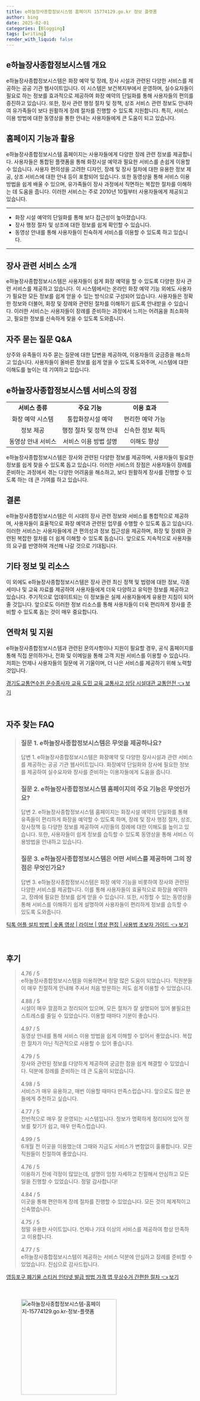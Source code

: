 ```yaml
---
title: e하늘장사종합정보시스템 홈페이지 15774129.go.kr 정보 플랫폼
author: bing
date: 2025-02-01
categories: [Blogging]
tags: [writing]
render_with_liquid: false
---
```



<h2 id='e하늘장사종합정보시스템 개요'>e하늘장사종합정보시스템 개요</h2>

<p>e하늘장사종합정보시스템은 화장 예약 및 장례, 장사 시설과 관련된 다양한 서비스를 제공하는 공공 기관 웹사이트입니다. 이 시스템은 보건복지부에서 운영하며, 실수요자들이 필요로 하는 정보를 효과적으로 제공하여 화장 예약의 단일화를 통해 사용자들의 편의를 증진하고 있습니다. 또한, 장사 관련 행정 절차 및 정책, 상조 서비스 관련 정보도 안내하여 유가족들이 보다 원활하게 장례 절차를 진행할 수 있도록 지원합니다. 특히, 서비스 이용 방법에 대한 동영상을 통한 안내는 사용자들에게 큰 도움이 되고 있습니다.</p>

<h2 id='홈페이지 기능과 활용'>홈페이지 기능과 활용</h2>

<p>e하늘장사종합정보시스템 홈페이지는 사용자들에게 다양한 장례 관련 정보를 제공합니다. 사용자들은 통합된 플랫폼을 통해 화장시설 예약과 필요한 서비스를 손쉽게 이용할 수 있습니다. 사용자 편의성을 고려한 디자인, 장례 및 장사 절차에 대한 유용한 정보 제공, 상조 서비스에 대한 안내 등이 포함되어 있습니다. 또한 동영상을 통해 서비스 이용 방법을 쉽게 배울 수 있으며, 유가족들이 장사 과정에서 직면하는 복잡한 절차를 이해하는 데 도움을 줍니다. 이러한 서비스는 주로 2010년 10월부터 사용자들에게 제공되고 있습니다.</p>

<hr />

<ul>
    <li>화장 시설 예약의 단일화를 통해 보다 접근성이 높아졌습니다.</li>
    <li>장사 행정 절차 및 상조에 대한 정보를 쉽게 확인할 수 있습니다.</li>
    <li>동영상 안내를 통해 사용자들이 친숙하게 서비스를 이용할 수 있도록 하고 있습니다.</li>
</ul>

<hr />

<h2 id='장사 관련 서비스 소개'>장사 관련 서비스 소개</h2>

<p>e하늘장사종합정보시스템은 사용자들이 쉽게 화장 예약을 할 수 있도록 다양한 장사 관련 서비스를 제공하고 있습니다. 이 시스템에서는 온라인 화장 예약 기능 외에도 사용자가 필요한 모든 정보를 쉽게 얻을 수 있는 방식으로 구성되어 있습니다. 사용자들은 정확한 정보와 더불어, 화장 및 장례와 관련된 절차를 이해하기 쉽도록 안내받을 수 있습니다. 이러한 서비스는 사용자들이 장례를 준비하는 과정에서 느끼는 어려움을 최소화하고, 필요한 정보를 신속하게 찾을 수 있도록 도와줍니다.</p>

<h2 id='자주 묻는 질문 Q&A'>자주 묻는 질문 Q&A</h2>

<p>상주와 유족들이 자주 묻는 질문에 대한 답변을 제공하여, 이용자들의 궁금증을 해소하고 있습니다. 사용자들이 올바른 정보를 쉽게 얻을 수 있도록 도와주며, 시스템에 대한 이해도를 높이는 데 기여하고 있습니다.</p>

<h2 id='e하늘장사종합정보시스템 서비스의 장점'>e하늘장사종합정보시스템 서비스의 장점</h2>

<table>
    <tr>
        <td style="text-align: center; height: 17px;"><b>서비스 종류</b></td>
        <td style="text-align: center; height: 17px;"><b>주요 기능</b></td>
        <td style="text-align: center; height: 17px;"><b>이용 효과</b></td>
    </tr>
    <tr>
        <td style="text-align: center; height: 17px;">화장 예약 시스템</td>
        <td style="text-align: center; height: 17px;">통합화장시설 예약</td>
        <td style="text-align: center; height: 17px;">편리한 예약 가능</td>
    </tr>
    <tr>
        <td style="text-align: center; height: 17px;">정보 제공</td>
        <td style="text-align: center; height: 17px;">행정 절차 및 정책 안내</td>
        <td style="text-align: center; height: 17px;">신속한 정보 획득</td>
    </tr>
    <tr>
        <td style="text-align: center; height: 17px;">동영상 안내 서비스</td>
        <td style="text-align: center; height: 17px;">서비스 이용 방법 설명</td>
        <td style="text-align: center; height: 17px;">이해도 향상</td>
    </tr>
</table>

<p>e하늘장사종합정보시스템은 장사와 관련된 다양한 정보를 제공하며, 사용자들이 필요한 정보를 쉽게 찾을 수 있도록 돕고 있습니다. 이러한 서비스의 장점은 사용자들이 장례를 준비하는 과정에서 겪는 다양한 어려움을 해소하고, 보다 원활하게 장사를 진행할 수 있도록 하는 데 큰 기여를 하고 있습니다.</p>

<h2 id='결론'>결론</h2>

<p>e하늘장사종합정보시스템은 이 시대의 장사 관련 정보와 서비스를 통합적으로 제공하며, 사용자들이 효율적으로 화장 예약과 관련된 업무를 수행할 수 있도록 돕고 있습니다. 이러한 서비스는 사용자들에게 큰 편의성과 정보 접근성을 제공하며, 화장 및 장례와 관련된 복잡한 절차를 더 쉽게 이해할 수 있도록 돕습니다. 앞으로도 지속적으로 사용자들의 요구를 반영하여 개선해 나갈 것으로 기대됩니다.</p>

<h2 id='기타 정보 및 리소스'>기타 정보 및 리소스</h2>

<p>이 외에도 e하늘장사종합정보시스템은 장사 관련 최신 정책 및 법령에 대한 정보, 각종 세미나 및 교육 자료를 제공하여 사용자들에게 더욱 다양하고 유익한 정보를 제공하고 있습니다. 주기적으로 업데이트되는 이 정보들은 실제 사용자들에게 유용한 지침이 되어줄 것입니다. 앞으로도 이러한 정보 리소스를 통해 사용자들이 더욱 편리하게 장사를 준비할 수 있도록 돕는 것이 매우 중요합니다.</p>

<h2 id='연락처 및 지원'>연락처 및 지원</h2>

<p>e하늘장사종합정보시스템과 관련된 문의사항이나 지원이 필요할 경우, 공식 홈페이지를 통해 직접 문의하거나, 전화 및 이메일을 통해 고객 지원 서비스를 이용할 수 있습니다. 저희는 언제나 사용자들의 질문에 귀 기울이며, 더 나은 서비스를 제공하기 위해 노력할 것입니다.</p>


<p><a class="click-button" title="경기도교통연수원 운수종사자 교육 도민 교육 교통사고 상담 시설대관 교통안전" href="https://24nara.github.io/posts/%EA%B2%BD%EA%B8%B0%EB%8F%84%EA%B5%90%ED%86%B5%EC%97%B0%EC%88%98%EC%9B%90-%EC%9A%B4%EC%88%98%EC%A2%85%EC%82%AC%EC%9E%90-%EA%B5%90%EC%9C%A1-%EB%8F%84%EB%AF%BC-%EA%B5%90%EC%9C%A1-%EA%B5%90%ED%86%B5%EC%82%AC%EA%B3%A0-%EC%83%81%EB%8B%B4-%EC%8B%9C%EC%84%A4%EB%8C%80%EA%B4%80-%EA%B5%90%ED%86%B5%EC%95%88%EC%A0%84/" rel="dofollow">경기도교통연수원 운수종사자 교육 도민 교육 교통사고 상담 시설대관 교통안전 👈 보기</a></p><br>
<h2 id='자주_찾는_FAQ'>자주 찾는 FAQ</h2>
<div itemscope="" itemtype="https://schema.org/FAQPage"> 
<blockquote> 
<div itemscope="" itemprop="mainEntity" itemtype="https://schema.org/Question"> 
<h3 itemprop="name">질문 1. e하늘장사종합정보시스템은 무엇을 제공하나요?</h3> 
<div itemscope="" itemprop="acceptedAnswer" itemtype="https://schema.org/Answer"> 
<span itemprop="text"> 
<p>답변 1. e하늘장사종합정보시스템은 화장예약 및 다양한 장사시설과 관련 서비스를 제공하는 공공 기관 웹사이트입니다. 화장예약 단일화와 장사에 필요한 정보를 제공하여 실수요자와 장사를 준비하는 이용자들에게 도움을 줍니다.</p> 
</span> 
</div> 
</div> 

<div itemscope="" itemprop="mainEntity" itemtype="https://schema.org/Question"> 
<h3 itemprop="name">질문 2. e하늘장사종합정보시스템 홈페이지의 주요 기능은 무엇인가요?</h3> 
<div itemscope="" itemprop="acceptedAnswer" itemtype="https://schema.org/Answer"> 
<span itemprop="text"> 
<p>답변 2. e하늘장사종합정보시스템 홈페이지는 화장시설 예약의 단일화를 통해 유족들이 편리하게 화장을 예약할 수 있도록 하며, 장례 및 장사 행정 절차, 상조, 장사정책 등 다양한 정보를 제공하여 시민들의 장례에 대한 이해도를 높이고 있습니다. 또한, 사용자들이 쉽게 정보를 습득할 수 있도록 동영상을 통해 서비스 이용방법을 안내하고 있습니다.</p> 
</span> 
</div> 
</div> 

<div itemscope="" itemprop="mainEntity" itemtype="https://schema.org/Question"> 
<h3 itemprop="name">질문 3. e하늘장사종합정보시스템은 어떤 서비스를 제공하며 그의 장점은 무엇인가요?</h3> 
<div itemscope="" itemprop="acceptedAnswer" itemtype="https://schema.org/Answer"> 
<span itemprop="text"> 
<p>답변 3. e하늘장사종합정보시스템은 화장 예약 기능을 비롯하여 장사와 관련된 다양한 서비스를 제공합니다. 이를 통해 사용자들이 효율적으로 화장을 예약하고, 장례에 필요한 정보를 쉽게 얻을 수 있습니다. 또한, 시청할 수 있는 동영상을 통해 서비스를 이해하기 쉽게 설명하여 사용자들이 편리하게 정보를 습득할 수 있도록 도와줍니다.</p> 
</span> 
</div> 
</div> 
</blockquote> 
</div>
<p><a class="click-button" title="틱톡 어플 설치 방법 | 숏폼 영상 | 라이브 | 영상 편집 | 사용법 초보자 가이드" href="https://24nara.github.io/posts/%ED%8B%B1%ED%86%A1-%EC%96%B4%ED%94%8C-%EC%84%A4%EC%B9%98-%EB%B0%A9%EB%B2%95-%EC%88%8F%ED%8F%BC-%EC%98%81%EC%83%81-%EB%9D%BC%EC%9D%B4%EB%B8%8C-%EC%98%81%EC%83%81-%ED%8E%B8%EC%A7%91-%EC%82%AC%EC%9A%A9%EB%B2%95-%EC%B4%88%EB%B3%B4%EC%9E%90-%EA%B0%80%EC%9D%B4%EB%93%9C/" rel="dofollow">틱톡 어플 설치 방법 | 숏폼 영상 | 라이브 | 영상 편집 | 사용법 초보자 가이드 👈 보기</a></p><br>
<h2 id='후기'>후기</h2>
<div itemscope itemtype="https://schema.org/Product">
  <blockquote>
  <div itemprop="review" itemscope itemtype="https://schema.org/Review">
      <div itemprop="reviewRating" itemscope itemtype="https://schema.org/Rating"> <span itemprop="ratingValue">4.76</span> / <span itemprop="bestRating">5</span> </div>
      <span itemprop="reviewBody">e하늘장사종합정보시스템을 이용하면서 정말 많은 도움이 되었습니다. 직원분들이 매우 친절하게 안내해 주셔서 처음 방문하는 저도 쉽게 이용할 수 있었습니다.</span>
  </div>
  <br>
  <div itemprop="review" itemscope itemtype="https://schema.org/Review">
      <div itemprop="reviewRating" itemscope itemtype="https://schema.org/Rating"> <span itemprop="ratingValue">4.88</span> / <span itemprop="bestRating">5</span> </div>
      <span itemprop="reviewBody">시설이 매우 깔끔하고 정리되어 있으며, 모든 절차가 잘 설명되어 있어 불필요한 스트레스를 줄일 수 있었습니다. 이용할 때마다 기분이 좋습니다.</span>
  </div>
  <br>
  <div itemprop="review" itemscope itemtype="https://schema.org/Review">
      <div itemprop="reviewRating" itemscope itemtype="https://schema.org/Rating"> <span itemprop="ratingValue">4.97</span> / <span itemprop="bestRating">5</span> </div>
      <span itemprop="reviewBody">동영상 안내를 통해 서비스 이용 방법을 쉽게 이해할 수 있어서 좋았습니다. 복잡한 절차가 아닌 직관적으로 사용할 수 있어 좋습니다.</span>
  </div>
  <br>
  <div itemprop="review" itemscope itemtype="https://schema.org/Review">
      <div itemprop="reviewRating" itemscope itemtype="https://schema.org/Rating"> <span itemprop="ratingValue">4.79</span> / <span itemprop="bestRating">5</span> </div>
      <span itemprop="reviewBody">장사와 관련된 정보를 다양하게 제공하여 궁금한 점을 쉽게 해결할 수 있었습니다. 덕분에 장례를 준비하는 데 큰 도움이 되었습니다.</span>
  </div>
  <br>
  <div itemprop="review" itemscope itemtype="https://schema.org/Review">
      <div itemprop="reviewRating" itemscope itemtype="https://schema.org/Rating"> <span itemprop="ratingValue">4.98</span> / <span itemprop="bestRating">5</span> </div>
      <span itemprop="reviewBody">서비스가 매우 유용하고, 매번 이용할 때마다 만족스럽습니다. 앞으로도 많은 분들에게 추천하고 싶습니다.</span>
  </div>
  <br>
  <div itemprop="review" itemscope itemtype="https://schema.org/Review">
      <div itemprop="reviewRating" itemscope itemtype="https://schema.org/Rating"> <span itemprop="ratingValue">4.77</span> / <span itemprop="bestRating">5</span> </div>
      <span itemprop="reviewBody">전반적으로 매우 잘 운영되는 시스템입니다. 정보가 명확하게 정리되어 있어 정보를 찾기가 쉽고, 매우 만족스럽습니다.</span>
  </div>
  <br>
  <div itemprop="review" itemscope itemtype="https://schema.org/Review">
      <div itemprop="reviewRating" itemscope itemtype="https://schema.org/Rating"> <span itemprop="ratingValue">4.99</span> / <span itemprop="bestRating">5</span> </div>
      <span itemprop="reviewBody">6개월 전 이곳을 이용했는데 그때와 지금도 서비스가 변함없이 훌륭합니다. 모든 직원들이 친절하여 좋았습니다.</span>
  </div>
  <br>
  <div itemprop="review" itemscope itemtype="https://schema.org/Review">
      <div itemprop="reviewRating" itemscope itemtype="https://schema.org/Rating"> <span itemprop="ratingValue">4.76</span> / <span itemprop="bestRating">5</span> </div>
      <span itemprop="reviewBody">이용하기 전에 걱정이 많았는데, 설명이 엄청 자세하고 친절해서 안심하고 모든 일을 진행할 수 있었습니다. 정말 감사합니다!</span>
  </div>
  <br>
  <div itemprop="review" itemscope itemtype="https://schema.org/Review">
      <div itemprop="reviewRating" itemscope itemtype="https://schema.org/Rating"> <span itemprop="ratingValue">4.84</span> / <span itemprop="bestRating">5</span> </div>
      <span itemprop="reviewBody">이곳을 통해 편안하게 장례 절차를 진행할 수 있었습니다. 모든 것이 체계적이고 신속했습니다.</span>
  </div>
  <br>
  <div itemprop="review" itemscope itemtype="https://schema.org/Review">
      <div itemprop="reviewRating" itemscope itemtype="https://schema.org/Rating"> <span itemprop="ratingValue">4.75</span> / <span itemprop="bestRating">5</span> </div>
      <span itemprop="reviewBody">정말 유용한 사이트입니다. 언제나 기대 이상의 서비스를 제공하여 항상 만족하고 이용합니다.</span>
  </div>
  <br>
  <div itemprop="review" itemscope itemtype="https://schema.org/Review">
      <div itemprop="reviewRating" itemscope itemtype="https://schema.org/Rating"> <span itemprop="ratingValue">4.77</span> / <span itemprop="bestRating">5</span> </div>
      <span itemprop="reviewBody">e하늘장사종합정보시스템이 제공하는 서비스 덕분에 안심하고 장례를 준비할 수 있었습니다. 진심으로 감사드립니다.</span>
  </div>
  </blockquote>
</div>
<p><a class="click-button" title="영등포구 폐기물 스티커 인터넷 발급 방법 가격 앱 무상수거 간편한 절차" href="https://24nara.github.io/posts/%EC%98%81%EB%93%B1%ED%8F%AC%EA%B5%AC-%ED%8F%90%EA%B8%B0%EB%AC%BC-%EC%8A%A4%ED%8B%B0%EC%BB%A4-%EC%9D%B8%ED%84%B0%EB%84%B7-%EB%B0%9C%EA%B8%89-%EB%B0%A9%EB%B2%95-%EA%B0%80%EA%B2%A9-%EC%95%B1-%EB%AC%B4%EC%83%81%EC%88%98%EA%B1%B0-%EA%B0%84%ED%8E%B8%ED%95%9C-%EC%A0%88%EC%B0%A8/" rel="dofollow">영등포구 폐기물 스티커 인터넷 발급 방법 가격 앱 무상수거 간편한 절차 👈 보기</a></p><br>
<figure class="image"><img src="https://24nara.github.io/assets/img/thumbnail/e하늘장사종합정보시스템-홈페이지-15774129.go.kr-정보-플랫폼.webp" alt="e하늘장사종합정보시스템-홈페이지-15774129.go.kr-정보-플랫폼" width="256" height="256"></figure>
